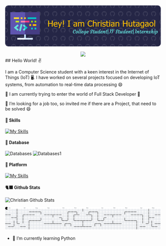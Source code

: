 


![ChristianHutagaol](img/Banner.png)


<div align="center"><img src="https://tenor.com/view/anime-greetings-cute-gif-14655909.gif"></div>
## Hello World! ✌️

I am a Computer Science student with a keen interest in the Internet of Things (IoT) 🖥️. I have worked on several projects focused on developing IoT systems, from automation to real-time data processing 😄

🔭 I am currently trying to enter the world of Full Stack Developer 🤔

📡 I’m looking for a job too, so invited me if there are a Project, that need to be solved 😄 

#### 🌱 Skills
[![My Skills](https://skillicons.dev/icons?i=python,c,js,html,css)](https://skillicons.dev)

#### 💾 Database
![Databases](https://img.shields.io/badge/InfluxDB-22ADF6?style=for-the-badge&logo=InfluxDB&logoColor=white) ![Databases1](https://img.shields.io/badge/phpmyadmin-6C78AF?style=for-the-badge&logo=phpmyadmin&logoColor=white)

#### 💽 Platform
[![My Skills](https://skillicons.dev/icons?i=vscode,arduino,pycharm)](https://skillicons.dev)



#### 🐈‍⬛ Github Stats
![Christian Github Stats](https://github-readme-stats.vercel.app/api?username=ChristianHutagaol&show_icons=true&theme=blue-green)


<picture>
  <source media="(prefers-color-scheme: dark)" srcset="https://raw.githubusercontent.com/ChristianHutagaol/ChristianHutagaol/output/pacman-contribution-graph-dark.svg">
  <source media="(prefers-color-scheme: light)" srcset="https://raw.githubusercontent.com/ChristianHutagaol/ChristianHutagaol/output/pacman-contribution-graph.svg">
  <img alt="pacman contribution graph" src="https://raw.githubusercontent.com/ChristianHutagaol/ChristianHutagaol/output/pacman-contribution-graph.svg">
</picture>





<!--
**ChristianHutagaol/ChristianHutagaol** is a ✨ _special_ ✨ repository because its `README.md` (this file) appears on your GitHub profile.

Here are some ideas to get you started:

- 🔭 I’m currently working on ...
- 🌱 I’m currently learning ...
- 👯 I’m looking to collaborate on ...
- 🤔 I’m looking for help with ...
- 💬 Ask me about ...
- 📫 How to reach me: ...
- 😄 Pronouns: ...
- ⚡ Fun fact: ...
-->
- 🌱 I’m currently learning Python

